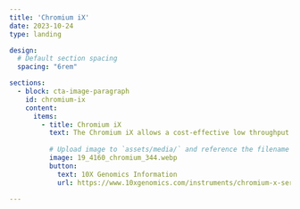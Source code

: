 ```yaml
---
title: 'Chromium iX'
date: 2023-10-24
type: landing 

design:
  # Default section spacing
  spacing: "6rem"

sections:
  - block: cta-image-paragraph
    id: chromium-ix
    content:
      items:
        - title: Chromium iX
          text: The Chromium iX allows a cost-effective low throughput single-cell RNA-seq or ATAC-seq analysis. It will partition the cells into droplets, which will contain barcoded gel beads. These gel beads are used to accurately track the PCR-amplified fragments to facilitate a single-cell analysis.
          
          # Upload image to `assets/media/` and reference the filename here
          image: 19_4160_chromium_344.webp
          button:
            text: 10X Genomics Information
            url: https://www.10xgenomics.com/instruments/chromium-x-series

---
```


